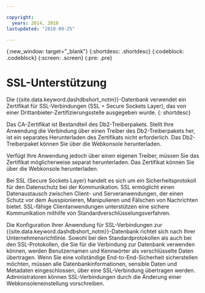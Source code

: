 ```yaml
---

copyright:
  years: 2014, 2018
lastupdated: "2018-09-25"

---
```


<!-- Attribute definitions --> 
{:new_window: target="_blank"}
{:shortdesc: .shortdesc}
{:codeblock: .codeblock}
{:screen: .screen}
{:pre: .pre}

# SSL-Unterstützung

Die {{site.data.keyword.dashdbshort_notm}}-Datenbank verwendet ein Zertifikat für SSL-Verbindungen (SSL = Secure Sockets Layer), das von einer Drittanbieter-Zertifizierungsstelle ausgegeben wurde.
{: shortdesc}

Das CA-Zertifikat ist Bestandteil des Db2-Treiberpakets. Stellt Ihre Anwendung die Verbindung über einen Treiber des Db2-Treiberpakets her, ist ein separates Herunterladen des Zertifikats nicht erforderlich. Das Db2-Treiberpaket können Sie über die Webkonsole herunterladen. 

Verfügt Ihre Anwendung jedoch über einen eigenen Treiber, müssen Sie das Zertifikat möglicherweise separat herunterladen. Das Zertifikat können Sie über die Webkonsole herunterladen. 

Bei SSL (Secure Sockets Layer) handelt es sich um ein Sicherheitsprotokoll für den Datenschutz bei der Kommunikation. SSL ermöglicht einen Datenaustausch zwischen Client- und Serveranwendungen, der einen Schutz vor dem Ausspionieren, Manipulieren und Fälschen von Nachrichten bietet. SSL-fähige Clientanwendungen unterstützen eine sichere Kommunikation mithilfe von Standardverschlüsselungsverfahren. 

Die Konfiguration Ihrer Anwendung für SSL-Verbindungen zur {{site.data.keyword.dashdbshort_notm}}-Datenbank richtet sich nach Ihrer Unternehmensrichtlinie. Sowohl bei den Standardprotokollen als auch bei den SSL-Protokollen, die Sie für die Verbindung zur Datenbank verwenden können, werden Benutzernamen und Kennwörter als verschlüsselte Daten übertragen. Wenn Sie eine vollständige End-to-End-Sicherheit sicherstellen möchten, müssen alle Datenbankinformationen, sensible Daten und Metadaten eingeschlossen, über eine SSL-Verbindung übertragen werden. Administratoren können SSL-Verbindungen durch die Änderung einer Webkonsoleneinstellung vorschreiben. 


